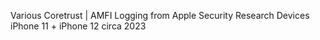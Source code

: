 Various Coretrust | AMFI Logging from Apple Security Research Devices iPhone 11 + iPhone 12 circa 2023
